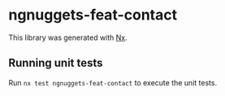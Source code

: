 # ngnuggets-feat-contact

This library was generated with [Nx](https://nx.dev).

## Running unit tests

Run `nx test ngnuggets-feat-contact` to execute the unit tests.
